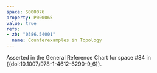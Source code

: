 ```yaml
---
space: S000076
property: P000065
value: true
refs:
- zb: "0386.54001"
  name: Counterexamples in Topology
---
```


Asserted in the General Reference Chart for space #84 in
{{doi:10.1007/978-1-4612-6290-9_6}}.
